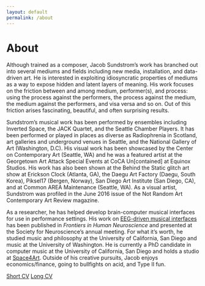 ```yaml
---
layout: default
permalink: /about
---
```


# About

<!-- eds...think through the cracks...the cracks in the floor earth (object with potential for cracks)...the cracks on the sidewalk street running behind you, crisscrossing, crosscrissing, turning, spinning, ending...we don’t follow the cracks.  at least, i  think i don’t... i think... don’t...i do...i...think...i not...not think...do...not...i do not...do not what?  i think i do not think, but then again, here I am thinking... so i think i think i don’t think, but it seems rather clear that thinking i do not think is thinking itself...therefore, i think (but am i? that is, ergo sum?)... and if i think, then what?  the terrors that await...the terrors of thinking or the terrors within thinking await?  perhaps both, but i should be afraid just to be safe...but if i’m afraid, then i’m not safe...how could one be afraid and be safe at the same time, unless the fear was for a future point in time or their fear was unfounded?  perhaps that doesn’t matter...founded fear i mean...and future...the future doesn’t matter...it doesn’t matter one bit and anyone who tells you doesn’t really know...and if they don’t know, they don’t think (or think hard enough)... here we go again with the thinking...thnikngi...hitnikgn...think...dreaming...dreaming things that reflect our present situation, which is really what this is all about... by this i mean, this, everything, this... what is this anyway?  what is everything? veryethngi...evryehgint...how can i even say everything is this when i do not know everything?  i cannot know everything... nor would i want to... that would be the single most terrifying experience of my existence.  besides, what fun how interesting would that be if i knew why would i want to know everything?  everything...everything...everything... all things...the totality of things...the sum total of things...i shudder at the thought...i stutter at the thought...shudder...stutter...smutter thought...i...if i stutter smutter at the thought, then i am thinking...unless it is someone else’s thought...how can one have another’s thought in them, without it then becoming their own thought?  how accurate an image of another’s thought can we have at all?  if it is only accurate to a certain extent, then is it the same thought?  when is the same thought no longer the same thought?  can we even have the same thoughts ourselves?  after all, any thought we have changes us...changes our experience...therefore, the same thought no longer constitutes the same experience...since we have changed since we had that thought...therefore...tehrefroe...even if we grant that we can have another’s pure, unadulterated thought in us, it would still be the case that we are thinking...even through another’s thought...wait i think i’ve lost you...me...us...them...i think i’ve lost myself...no i’ve got myself (i think thought) but it doesn’t matter...neither does the future...nor the past...and if the future and past do not matter, what of the present?  i hate presents, come to think of it...gifts are okay, but presents...something about the presents...in reality, the past and future are composed of presents (i hate presents) past or to come...if these presents (i hate presents) don’t matter, then what must we conclude about our current present?  the one that’s now...the one that’s just past as you’ve read these words...the one that’s passing as you read these words...you’ll never get it back...it’s gone forever...but it doesn’t matter...we could spend our lives reading and writing the same words...and everything will turn out the same as if we didn’t...as if we were mother-goddamn-theresa... actually, that’s inaccurate... mother theresa isn’t goddamned...that is not to say that there is a god, but either way, she would not be goddamned...anyway, i think its time i apologized... -->

Although trained as a composer, Jacob Sundstrom’s work has branched out into several mediums and fields including new media, installation, and data-driven art. He is interested in exploiting idiosyncratic properties of mediums as a way to expose hidden and latent layers of meaning. His work focuses on the friction between and among medium, performer(s), and process: using the process against the performers, the process against the medium, the medium against the performers, and visa versa and so on. Out of this friction arises fascinating, beautiful, and often surprising results.

Sundstrom’s musical work has been performed by ensembles including Inverted Space, the JACK Quartet, and the Seattle Chamber Players. It has been performed or played in places as diverse as Radiophrenia in Scotland, art galleries and underground venues in Seattle, and the National Gallery of Art (Washington, D.C). His visual work has been showcased by the Center on Contemporary Art (Seattle, WA) and he was a featured artist at the Georgetown Art Attack Special Events at CoCA Un[contained] at Equinox Studios. His work has also been shown at the Behind the Static glitch art show at Erickson Clock (Atlanta, GA), the Daegu Art Factory (Daegu, South Korea), Piksel17 (Bergen, Norway), San Diego Art Institute (San Diego, CA), and at Common AREA Maintenance (Seattle, WA). As a visual artist, Sundstrom was profiled in the June 2016 issue of the Not Random Art Contemporary Art Review magazine.

As a researcher, he has helped develop brain-computer musical interfaces for use in performance settings. His work on [EEG-driven musical interfaces](https://www.frontiersin.org/articles/10.3389/fnhum.2017.00213/full) has been published in _Frontiers in Human Neuroscience_ and presented at the Society for Neuroscience’s annual meeting. For what it’s worth, he studied music and philosophy at the University of California, San Diego and music at the University of Washington. He is currently a PhD candidate in computer music at the University of California, San Diego and holds a studio at [Space4Art](http://www.sdspace4art.org/). Outside of his creative pursuits, Jacob enjoys economics/finance, going to bullfights on acid, and Type II fun.

[Short CV](about/sundstromResume_singlePage.pdf)
[Long CV](about/sundstromResume.pdf)
